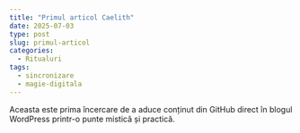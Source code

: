 ```yaml
---
title: "Primul articol Caelith"
date: 2025-07-03
type: post
slug: primul-articol
categories:
  - Ritualuri
tags:
  - sincronizare
  - magie-digitala
---
```


Aceasta este prima încercare de a aduce conținut din GitHub direct în blogul WordPress printr-o punte mistică și practică.
